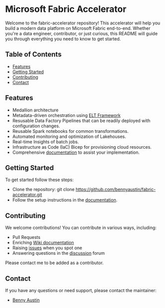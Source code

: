 # Microsoft Fabric Accelerator
Welcome to the fabric-accelerator repository! This accelerator will help you build a modern data platform on Microsoft Fabric end-to-end. Whether you're a data engineer, contributor, or just curious, this README will guide you through everything you need to know to get started.

## Table of Contents
- [Features](#features)
- [Getting Started](#getting-started)
- [Contributing](#contributing)
- [Contact](#contact)

## Features
- Medallion architecture
- Metadata-driven orchestration using [ELT Framework](https://github.com/bennyaustin/elt-framework)
- Resusable Data Factory Pipelines that can be readily deployed with configuration changes.
- Reusable Spark notebooks for common transformations.
- Automated monitoring and optimization of Lakehouses.
- Real-time Insights of batch jobs.
- Infrastructure as Code (IaC) Bicep for provisioning cloud resources.
- Comprehensive [documentation](https://github.com/bennyaustin/fabric-accelerator/wiki) to assist your implementation.

## Getting Started
To get started follow these steps:
- Clone the repository: git clone https://github.com/bennyaustin/fabric-accelerator.git
- Follow the setup instructions in the [documentation](https://github.com/bennyaustin/fabric-accelerator/wiki).


## Contributing
We welcome contributions! You can contribute in various ways, including:
- Pull Requests
- Enriching [Wiki documentation](https://github.com/bennyaustin/fabric-accelerator/wiki)
- Raising [issues](https://github.com/bennyaustin/fabric-accelerator/issues) when you spot one
- Answering questions in the [discussion](https://github.com/bennyaustin/fabric-accelerator/discussions) forum

Please contact me to be added as a contributor.

## Contact
If you have any questions or need support, please contact the maintainer:
- [Benny Austin](https://github.com/bennyaustin)
